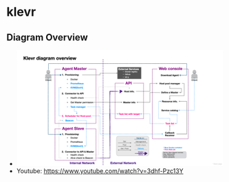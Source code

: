 # klevr
## Diagram Overview
 * ![Diagram Overview](/Klevr_diagram_overview.png)
 * Youtube: https://www.youtube.com/watch?v=3dhf-Pzc13Y
